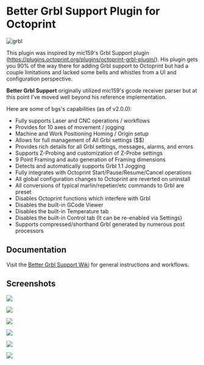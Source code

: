 # Better Grbl Support Plugin for Octoprint

![grbl](https://user-images.githubusercontent.com/1299716/147993411-7005d1bb-53bf-4277-9e09-5022b40ccc0b.png)

This plugin was inspired by mic159's Grbl Support plugin (https://plugins.octoprint.org/plugins/octoprint-grbl-plugin/).  His plugin gets you 90% of the way there for adding Grbl support to Octoprint but had a couple limitations and lacked some bells and whistles from a UI and configuration perspective.

**Better Grbl Support** originally utilized mic159's gcode receiver parser but at this point I've moved well beyond his reference implementation.  

Here are some of bgs's capabilities (as of v2.0.0):

* Fully supports Laser and CNC operations / workflows
* Provides for 10 axes of movement / jogging
* Machine and Work Positioning Homing / Origin setup
* Allows for full management of All Grbl settings ($$)
* Provides rich details for all Grbl settings, messages, alarms, and errors
* Supports Z-Probing and customization of Z-Probe settings
* 9 Point Framing and auto generation of Framing dimensions
* Detects and automatically supports Grbl 1.1 Jogging
* Fully integrates with Octoprint Start/Pause/Resume/Cancel operations
* All global configuration changes to Octoprint are reverted on uninstall
* All conversions of typical marlin/repetier/etc commands to Grbl are preset
* Disables Octoprint functions which interfere with Grbl
* Disables the built-in GCode Viewer
* Disables the built-in Temperature tab
* Disables the built-in Control tab (It can be re-enabled via Settings)
* Supports compressed/shorthand Grbl generated by numerous post processors

## Documentation

Visit the [Better Grbl Support Wiki](https://github.com/synman/Octoprint-Bettergrblsupport/wiki) for general instructions and workflows.

## Screenshots

![](https://user-images.githubusercontent.com/1299716/147965674-d2a203d7-dc21-4e19-bcaa-9cef05007cae.png)

![](https://user-images.githubusercontent.com/1299716/147965814-58f87eb9-4d41-4061-964e-a2517012f900.png)

![](https://user-images.githubusercontent.com/1299716/147965811-c8b890ec-7d98-4ee1-a82b-b1472a0ec933.png)

![](https://user-images.githubusercontent.com/1299716/68447249-4b266980-01ad-11ea-8712-f1bb9b45deb4.png)

![](https://user-images.githubusercontent.com/1299716/68447254-4eb9f080-01ad-11ea-925f-5ee540fae35e.png)

![](https://user-images.githubusercontent.com/1299716/147916286-cfd84110-21fd-4bed-852b-800aad2cc897.png)
